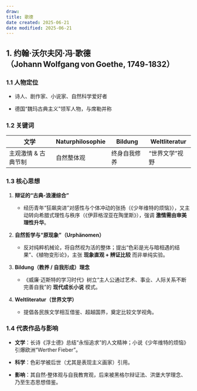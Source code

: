 ```yaml
---
draw:
title: 歌德
date created: 2025-06-21
date modified: 2025-06-21
---
```

## 1. 约翰·沃尔夫冈·冯·**歌德**（Johann Wolfgang von Goethe, 1749‑1832）

### 1.1 人物定位

- 诗人、剧作家、小说家、自然科学爱好者
    
- 德国“魏玛古典主义”领军人物，与席勒并称
    

### 1.2 关键词

|文学|Naturphilosophie|Bildung|Weltliteratur|
|---|---|---|---|
|主观激情 & 古典节制|自然整体观|终身自我修养|“世界文学”视野|

### 1.3 核心思想

1. **辩证的“古典‑浪漫综合”**
    
    - 经历青年“狂飙突进”对感性与个体冲动的张扬（《少年维特的烦恼》），又主动转向希腊式理性与秩序（《伊菲格涅亚在陶里斯》），强调 **激情需由审美理性升华**。
        
2. **自然哲学与“原现象”（Urphänomen）**
    
    - 反对纯粹机械论，将自然视为活的整体；提出“色彩是光与暗相遇的结果”、《植物变形论》，主张 **现象直观 + 辨证比较** 而非单纯实验。
        
3. **Bildung（教养 / 自我形成）理念**
    
    - 《威廉·迈斯特的学习时代》树立“主人公通过艺术、事业、人际关系不断完善自我”的 **现代成长小说** 模式。
        
4. **Weltliteratur（世界文学）**
    
    - 提倡各民族文学相互借鉴、超越国界，奠定比较文学视角。
        

### 1.4 代表作品与影响

- **文学**：长诗《浮士德》总结“永恒追求”的人文精神；小说《少年维特的烦恼》引爆欧洲“Werther Fieber”。
    
- **科学**：色彩学被后世（尤其是表现主义画家）引用。
    
- **影响**：其自然‐整体观与自我教育观，后来被黑格尔辩证法、洪堡大学理念、乃至生态思想借鉴。
